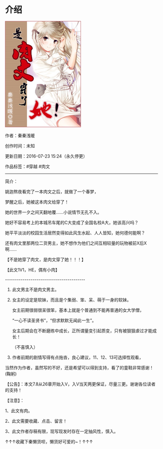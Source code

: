 # 介绍

![是肉文穿了她](./介绍.assets/是肉文穿了她.jpg)

作者：秦秦浅暖

创作时间：未知

更新日期：2016-07-23 15:24（永久停更）

作品标签：#穿越 #肉文

<!--http://www.77xsw.net/book/26436/-->

---

简介：

姚迦熬夜看完了一本肉文之后，就做了一个春梦，

 梦醒之后，她被这本肉文给穿了！

 她的世界一夕之间天翻地覆……小说情节无孔不入。

 她好不容易考上的本城吊车尾的C大变成了全国名校A大，她该高兴吗？

 她平平淡淡的校园生活居然变得如此风生水起、人人皆知，她何德何能啊？

 还有肉文里那两位二货男主，她不想作为他们之间互相较量的玩物被前X后X啊……

 【不是她穿了肉文，是肉文穿了她！！！】

 【此文1V1，HE，偶有小肉】

 \-----------------------------------------

1. 此文男主不是肉文男主。
2. 女主的设定是软妹，而且是个集弱、笨、呆、萌于一身的软妹。

   女主前期很弱很呆很笨，基本上就是个普通到不能再普通的女大学僧，

   “一心不读圣贤书”，“但求默默无闻此一生”。

   女主后期会在不断磨练中成长，正所谓量变引起质变，只有被狠狠虐过才能成长！

   （不喜慎入）
3. 作者前期的剧情写得有点拖沓，良心建议，11、12、13可选择性观看，

当然作为作者，虽然写的不好，还是希望可以得到支持，看了的童鞋非常感谢！(鞠躬)

 【公告】：本文7.8从26章开始入V，入V当天两更保证，尽量三更。谢谢各位读者的支持！

 【注意】：

 1、此文有肉。

 2、此文需要收藏、点击、留言！

 3、此文作者存稿有限，现写现发时存在一定抽风性，慎入。

<!-- 4、下一章看不到的话把“www”改成“my”再刷下一章。-->

 ↑↑↑收藏下秦懒货呗，懒货好可爱的~！↑↑↑
